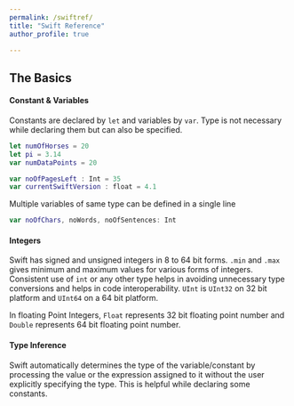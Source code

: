 ```yaml
---
permalink: /swiftref/
title: "Swift Reference"
author_profile: true

---
```



## The Basics

#### Constant & Variables

Constants are declared by `let` and variables by `var`. Type is not necessary while declaring them but can also be specified.

``` swift
let numOfHorses = 20
let pi = 3.14
var numDataPoints = 20

var noOfPagesLeft : Int = 35
var currentSwiftVersion : float = 4.1
```

Multiple variables of same type can be defined in a single line

``` swift
var noOfChars, noWords, noOfSentences: Int
```

#### Integers

Swift has signed and unsigned integers in 8 to 64 bit forms. `.min` and `.max` gives minimum and maximum values for various forms of integers. Consistent use of `int` or any other type helps in avoiding unnecessary type conversions and helps in code interoperability. `UInt` is `UInt32` on 32 bit platform and `UInt64` on a 64 bit platform.

In floating Point Integers, `Float` represents 32 bit floating point number and `Double` represents 64 bit floating point number.

#### Type Inference

Swift automatically determines the type of the variable/constant by processing the value or the expression assigned to it without the user explicitly specifying the type. This is helpful while declaring some constants.


